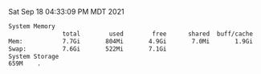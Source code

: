Sat Sep 18 04:33:09 PM MDT 2021
```bash
System Memory
               total        used        free      shared  buff/cache   available
Mem:           7.7Gi       804Mi       4.9Gi       7.0Mi       1.9Gi       6.6Gi
Swap:          7.6Gi       522Mi       7.1Gi
System Storage
659M	.
```
